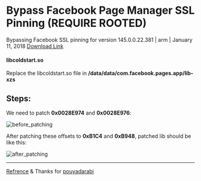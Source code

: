 # Bypass Facebook Page Manager SSL Pinning (REQUIRE ROOTED)
Bypassing Facebook SSL pinning for version 145.0.0.22.381 | arm | January 11, 2018
[Download Link](https://www.apkmirror.com/apk/facebook-2/pages-manager/pages-manager-145-0-0-22-381-release/facebook-pages-manager-145-0-0-22-381-2-android-apk-download/)


#### libcoldstart.so

Replace the libcoldstart.so file in **/data/data/com.facebook.pages.app/lib-xzs**



## Steps:



We need to patch **0x0028E974** and **0x0028E976**:

![before_patching](https://raw.githubusercontent.com/knoobdev/Bypass-Facebook-Page-Manager-SLL-Pinning/master/arm/before_patch.jpg?54119)


After patching these offsets to **0xB1C4** and **0xB948**, patched lib should be like this:


![after_patching](https://raw.githubusercontent.com/knoobdev/Bypass-Facebook-Page-Manager-SLL-Pinning/master/arm/after_patch.jpg?54119)

---



[Refrence](https://serializethoughts.com/2016/08/18/bypassing-ssl-pinning-in-android-applications/) & Thanks for [pouyadarabi](https://github.com/pouyadarabi/Facebook_SSL_Pinning)

